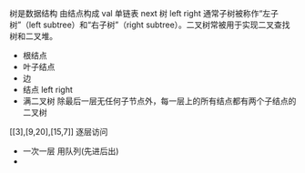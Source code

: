 树是数据结构
由结点构成
val 
单链表 next
树 left right
通常子树被称作“左子树”（left subtree）和“右子树”（right subtree）。二叉树常被用于实现二叉查找树和二叉堆。
- 根结点
- 叶子结点
- 边
- 结点 left right
- 满二叉树 除最后一层无任何子节点外，每一层上的所有结点都有两个子结点的二叉树

[[3],[9,20],[15,7]] 逐层访问
- 一次一层 用队列(先进后出)
- 